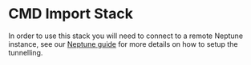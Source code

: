# CMD Import Stack

In order to use this stack you will need to connect to a remote Neptune instance, see our [Neptune guide](https://github.com/ONSdigital/dp/blob/main/guides/NEPTUNE.md) for more details on how to setup the tunnelling.
